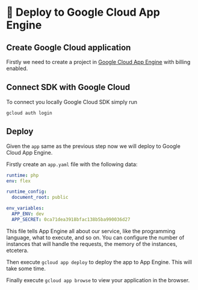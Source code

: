 # 🚀 Deploy to Google Cloud App Engine

## Create Google Cloud application
Firstly we need to create a project in [Google Cloud App Engine](https://console.cloud.google.com/projectselector/appengine/create?lang=flex_php&st=true) with billing enabled.

## Connect SDK with Google Cloud
To connect you locally Google Cloud SDK simply run

```
gcloud auth login
```

## Deploy
Given the `app` same as the previous step now we will deploy to Google Cloud
App Engine.

Firstly create an `app.yaml` file with the following data:

```yaml
runtime: php
env: flex

runtime_config:
  document_root: public

env_variables:
  APP_ENV: dev
  APP_SECRET: 0ca71dea3918bfac138b5ba990036d27

```

This file tells App Engine all about our service, like the programming language,
what to execute, and so on. You can configure the number of instances that will
handle the requests, the memory of the instances, etcetera.

Then execute `gcloud app deploy` to deploy the app to App Engine. This will
take some time.

Finally execute `gcloud app browse` to view your application in the browser.
